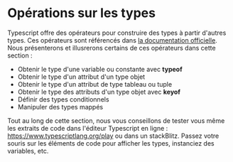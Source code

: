 # Opérations sur les types

Typescript offre des opérateurs pour construire des types à partir d'autres types. Ces opérateurs sont référencés dans [la documentation officielle](https://www.typescriptlang.org/docs/handbook/2/types-from-types.html). Nous présenterons et illusrerons certains de ces opérateurs dans cette section :

* Obtenir le type d'une variable ou constante avec **typeof**
* Obtenir le type d'un attribut d'un type objet
* Obtenir le type d'un attribut de type tableau ou tuple
* Obtenir le type des attributs d'un type objet avec **keyof**
* Définir des types conditionnels
* Manipuler des types mappés

Tout au long de cette section, nous vous conseillons de tester vous même les extraits de code dans l'éditeur Typescript en ligne : https://www.typescriptlang.org/play ou dans un stackBlitz.
Passez votre souris sur les éléments de code pour afficher les types, instanciez des variables, etc.
